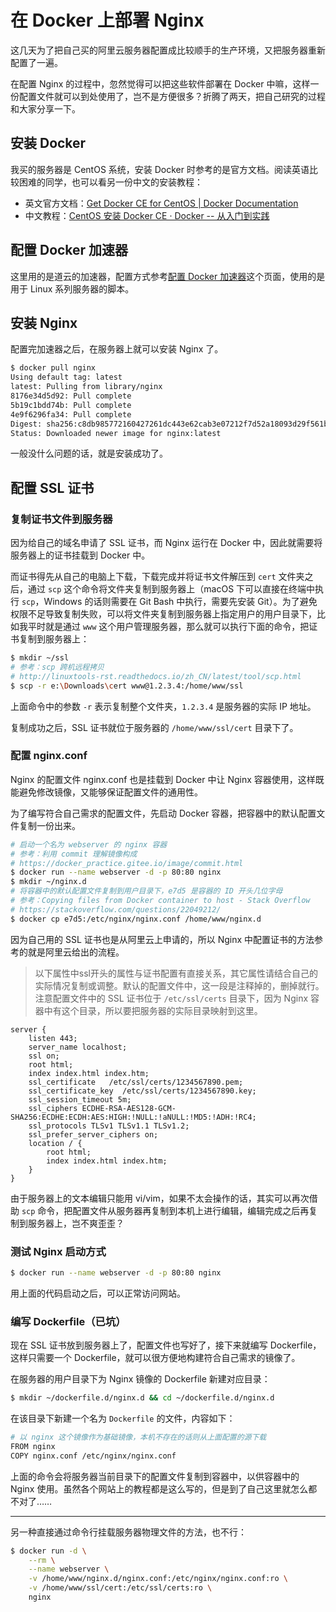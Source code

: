 # 在 Docker 上部署 Nginx

这几天为了把自己买的阿里云服务器配置成比较顺手的生产环境，又把服务器重新配置了一遍。

在配置 Nginx 的过程中，忽然觉得可以把这些软件部署在 Docker 中嘛，这样一份配置文件就可以到处使用了，岂不是方便很多？折腾了两天，把自己研究的过程和大家分享一下。

## 安装 Docker

我买的服务器是 CentOS 系统，安装 Docker 时参考的是官方文档。阅读英语比较困难的同学，也可以看另一份中文的安装教程：

- 英文官方文档：[Get Docker CE for CentOS | Docker Documentation](https://docs.docker.com/install/linux/docker-ce/centos/)
- 中文教程：[CentOS 安装 Docker CE · Docker -- 从入门到实践](https://docker_practice.gitee.io/install/centos.html)

## 配置 Docker 加速器

这里用的是道云的加速器，配置方式参考[配置 Docker 加速器](https://www.daocloud.io/mirror#accelerator-doc)这个页面，使用的是用于 Linux 系列服务器的脚本。

## 安装 Nginx

配置完加速器之后，在服务器上就可以安装 Nginx 了。

```bash
$ docker pull nginx
Using default tag: latest
latest: Pulling from library/nginx
8176e34d5d92: Pull complete
5b19c1bdd74b: Pull complete
4e9f6296fa34: Pull complete
Digest: sha256:c8db985772160427261dc443e62cab3e07212f7d52a18093d29f561b767bccb2
Status: Downloaded newer image for nginx:latest
```

一般没什么问题的话，就是安装成功了。

## 配置 SSL 证书

### 复制证书文件到服务器

因为给自己的域名申请了 SSL 证书，而 Nginx 运行在 Docker 中，因此就需要将服务器上的证书挂载到 Docker 中。

而证书得先从自己的电脑上下载，下载完成并将证书文件解压到 `cert` 文件夹之后，通过 `scp` 这个命令将文件夹复制到服务器上（macOS 下可以直接在终端中执行 `scp`，Windows 的话则需要在 Git Bash 中执行，需要先安装 Git）。为了避免权限不足导致复制失败，可以将文件夹复制到服务器上指定用户的用户目录下，比如我平时就是通过 `www` 这个用户管理服务器，那么就可以执行下面的命令，把证书复制到服务器上：

```bash
$ mkdir ~/ssl
# 参考：scp 跨机远程拷贝
# http://linuxtools-rst.readthedocs.io/zh_CN/latest/tool/scp.html
$ scp -r e:\Downloads\cert www@1.2.3.4:/home/www/ssl
```

上面命令中的参数 `-r` 表示复制整个文件夹，`1.2.3.4` 是服务器的实际 IP 地址。

复制成功之后，SSL 证书就位于服务器的 `/home/www/ssl/cert` 目录下了。

### 配置 nginx.conf

Nginx 的配置文件 nginx.conf 也是挂载到 Docker 中让 Nginx 容器使用，这样既能避免修改镜像，又能够保证配置文件的通用性。

为了编写符合自己需求的配置文件，先启动 Docker 容器，把容器中的默认配置文件复制一份出来。

```bash
# 启动一个名为 webserver 的 nginx 容器
# 参考：利用 commit 理解镜像构成
# https://docker_practice.gitee.io/image/commit.html
$ docker run --name webserver -d -p 80:80 nginx
$ mkdir ~/nginx.d
# 将容器中的默认配置文件复制到用户目录下，e7d5 是容器的 ID 开头几位字母
# 参考：Copying files from Docker container to host - Stack Overflow
# https://stackoverflow.com/questions/22049212/
$ docker cp e7d5:/etc/nginx/nginx.conf /home/www/nginx.d
```

因为自己用的 SSL 证书也是从阿里云上申请的，所以 Nginx 中配置证书的方法参考的就是阿里云给出的流程。

> 以下属性中ssl开头的属性与证书配置有直接关系，其它属性请结合自己的实际情况复制或调整。默认的配置文件中，这一段是注释掉的，删掉就行。
> 注意配置文件中的 SSL 证书位于 `/etc/ssl/certs` 目录下，因为 Nginx 容器中有这个目录，所以要把服务器的实际目录映射到这里。

```
server {
    listen 443;
    server_name localhost;
    ssl on;
    root html;
    index index.html index.htm;
    ssl_certificate   /etc/ssl/certs/1234567890.pem;
    ssl_certificate_key  /etc/ssl/certs/1234567890.key;
    ssl_session_timeout 5m;
    ssl_ciphers ECDHE-RSA-AES128-GCM-SHA256:ECDHE:ECDH:AES:HIGH:!NULL:!aNULL:!MD5:!ADH:!RC4;
    ssl_protocols TLSv1 TLSv1.1 TLSv1.2;
    ssl_prefer_server_ciphers on;
    location / {
        root html;
        index index.html index.htm;
    }
}
```

由于服务器上的文本编辑只能用 vi/vim，如果不太会操作的话，其实可以再次借助 `scp` 命令，把配置文件从服务器再复制到本机上进行编辑，编辑完成之后再复制到服务器上，岂不爽歪歪？

### 测试 Nginx 启动方式

```bash
$ docker run --name webserver -d -p 80:80 nginx
```

用上面的代码启动之后，可以正常访问网站。

### 编写 Dockerfile（已坑）

现在 SSL 证书放到服务器上了，配置文件也写好了，接下来就编写 Dockerfile，这样只需要一个 Dockerfile，就可以很方便地构建符合自己需求的镜像了。

在服务器的用户目录下为 Nginx 镜像的 Dockerfile 新建对应目录：

```bash
$ mkdir ~/dockerfile.d/nginx.d && cd ~/dockerfile.d/nginx.d
```

在该目录下新建一个名为 `Dockerfile` 的文件，内容如下：

```bash
# 以 nginx 这个镜像作为基础镜像，本机不存在的话则从上面配置的源下载
FROM nginx
COPY nginx.conf /etc/nginx/nginx.conf
```

上面的命令会将服务器当前目录下的配置文件复制到容器中，以供容器中的 Nginx 使用。虽然各个网站上的教程都是这么写的，但是到了自己这里就怎么都不对了……

---

另一种直接通过命令行挂载服务器物理文件的方法，也不行：

```bash
$ docker run -d \
    --rm \
    --name webserver \
    -v /home/www/nginx.d/nginx.conf:/etc/nginx/nginx.conf:ro \
    -v /home/www/ssl/cert:/etc/ssl/certs:ro \
    nginx
```
